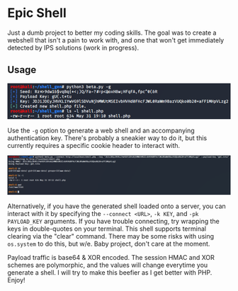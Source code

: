 # Epic Shell
Just a dumb project to better my coding skills. The goal was to create a webshell that isn't a pain to work with, and one that won't get immediately detected by IPS solutions (work in progress).

## Usage

![screenshot](/images/generate.PNG)

Use the `-g` option to generate a web shell and an accompanying authentication key. There's probably a sneakier way to do it, but this currently requires a specific cookie header to interact with. 

![screenshot](/images/shell.PNG)

Alternatively, if you have the generated shell loaded onto a server, you can interact with it by specifying the `--connect <URL>`, `-k KEY`, and `-pk PAYLOAD_KEY` arguments. If you have trouble connecting, try wrapping the keys in double-quotes on your terminal. This shell supports terminal clearing via the "clear" command. There may be some risks with using `os.system` to do this, but w/e. Baby project, don't care at the moment. 

Payload traffic is base64 & XOR encoded. The session HMAC and XOR schemes are polymorphic, and the values will change everytime you generate a shell. I will try to make this beefier as I get better with PHP. Enjoy!
